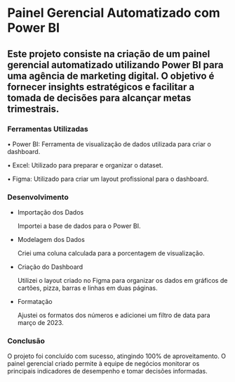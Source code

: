 # Painel Gerencial Automatizado com Power BI

## Este projeto consiste na criação de um painel gerencial automatizado utilizando Power BI para uma agência de marketing digital. O objetivo é fornecer insights estratégicos e facilitar a tomada de decisões para alcançar metas trimestrais.

### Ferramentas Utilizadas
•	Power BI: Ferramenta de visualização de dados utilizada para criar o dashboard.

•	Excel: Utilizado para preparar e organizar o dataset.

•	Figma: Utilizado para criar um layout profissional para o dashboard.

### Desenvolvimento
- Importação dos Dados

   Importei a base de dados para o Power BI.
- Modelagem dos Dados

  Criei uma coluna calculada para a porcentagem de visualização.
- Criação do Dashboard

  Utilizei o layout criado no Figma para organizar os dados em gráficos de cartões, pizza, barras e linhas em duas páginas.
- Formatação

  Ajustei os formatos dos números e adicionei um filtro de data para março de 2023.

### Conclusão

O projeto foi concluído com sucesso, atingindo 100% de aproveitamento. O painel gerencial criado permite à equipe de negócios monitorar os principais indicadores de desempenho e tomar decisões informadas.
